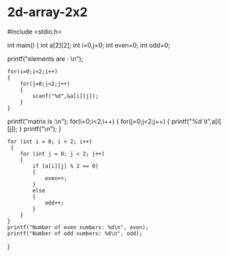 # 2d-array-2x2
#include <stdio.h>

int main() 
{
    int a[2][2];
    int i=0,j=0;
    int even=0;
    int odd=0;

printf("elements are : \n");
 
    for(i=0;i<2;i++)
    {
        for(j=0;j<2;j++)
        {
            scanf("%d",&a[i][j]);
        }
    }
printf("matrix is :\n");
     for(i=0;i<2;i++)
    {
        for(j=0;j<2;j++)
        {
            printf("%d \t",a[i][j]);
        }
        printf("\n");
    }

    for (int i = 0; i < 2; i++)
     {
        for (int j = 0; j < 2; j++) 
        {
            if (a[i][j] % 2 == 0)
            {
                even++;
            }
            else
            {
                odd++;
            }
        }
    }
    printf("Number of even numbers: %d\n", even);
    printf("Number of odd numbers: %d\n", odd);

}
